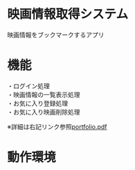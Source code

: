 # 映画情報取得システム
映画情報をブックマークするアプリ

# 機能
・ログイン処理  
・映画情報の一覧表示処理  
・お気に入り登録処理  
・お気に入り映画削除処理

※詳細は右記リンク参照[portfolio.pdf](https://github.com/kenichiiwase/portfolio/files/7109210/portfolio.pdf)

# 動作環境  

